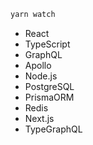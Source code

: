 ```bash
yarn watch
```

-  React
-  TypeScript
-  GraphQL
-  Apollo
-  Node.js
-  PostgreSQL
-  PrismaORM
-  Redis
-  Next.js
-  TypeGraphQL
